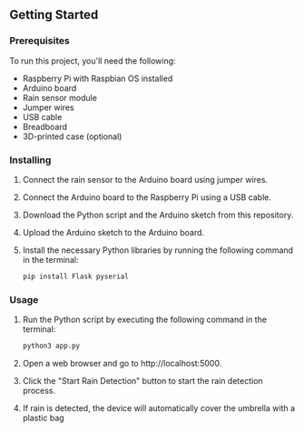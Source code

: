 ## Getting Started

### Prerequisites

To run this project, you'll need the following:

- Raspberry Pi with Raspbian OS installed
- Arduino board
- Rain sensor module
- Jumper wires
- USB cable
- Breadboard
- 3D-printed case (optional)

### Installing

1. Connect the rain sensor to the Arduino board using jumper wires.
2. Connect the Arduino board to the Raspberry Pi using a USB cable.
3. Download the Python script and the Arduino sketch from this repository.
4. Upload the Arduino sketch to the Arduino board.
5. Install the necessary Python libraries by running the following command in the terminal:

    ```python
    pip install Flask pyserial


### Usage 
1. Run the Python script by executing the following command in the terminal:

    ```python
    python3 app.py

2. Open a web browser and go to http://localhost:5000.
3. Click the "Start Rain Detection" button to start the rain detection process.
4. If rain is detected, the device will automatically cover the umbrella with a plastic bag